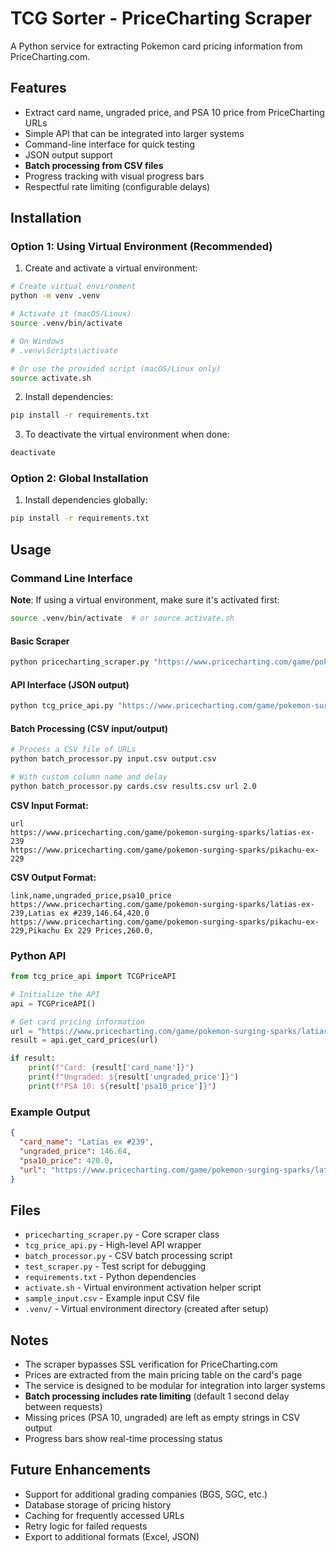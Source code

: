 # TCG Sorter - PriceCharting Scraper

A Python service for extracting Pokemon card pricing information from PriceCharting.com.

## Features

- Extract card name, ungraded price, and PSA 10 price from PriceCharting URLs
- Simple API that can be integrated into larger systems
- Command-line interface for quick testing
- JSON output support
- **Batch processing from CSV files**
- Progress tracking with visual progress bars
- Respectful rate limiting (configurable delays)

## Installation

### Option 1: Using Virtual Environment (Recommended)

1. Create and activate a virtual environment:
```bash
# Create virtual environment
python -m venv .venv

# Activate it (macOS/Linux)
source .venv/bin/activate

# On Windows
# .venv\Scripts\activate

# Or use the provided script (macOS/Linux only)
source activate.sh
```

2. Install dependencies:
```bash
pip install -r requirements.txt
```

3. To deactivate the virtual environment when done:
```bash
deactivate
```

### Option 2: Global Installation

1. Install dependencies globally:
```bash
pip install -r requirements.txt
```

## Usage

### Command Line Interface

**Note**: If using a virtual environment, make sure it's activated first:
```bash
source .venv/bin/activate  # or source activate.sh
```

#### Basic Scraper
```bash
python pricecharting_scraper.py "https://www.pricecharting.com/game/pokemon-surging-sparks/latias-ex-239"
```

#### API Interface (JSON output)
```bash
python tcg_price_api.py "https://www.pricecharting.com/game/pokemon-surging-sparks/latias-ex-239"
```

#### Batch Processing (CSV input/output)
```bash
# Process a CSV file of URLs
python batch_processor.py input.csv output.csv

# With custom column name and delay
python batch_processor.py cards.csv results.csv url 2.0
```

**CSV Input Format:**
```csv
url
https://www.pricecharting.com/game/pokemon-surging-sparks/latias-ex-239
https://www.pricecharting.com/game/pokemon-surging-sparks/pikachu-ex-229
```

**CSV Output Format:**
```csv
link,name,ungraded_price,psa10_price
https://www.pricecharting.com/game/pokemon-surging-sparks/latias-ex-239,Latias ex #239,146.64,420.0
https://www.pricecharting.com/game/pokemon-surging-sparks/pikachu-ex-229,Pikachu Ex 229 Prices,260.0,
```

### Python API

```python
from tcg_price_api import TCGPriceAPI

# Initialize the API
api = TCGPriceAPI()

# Get card pricing information
url = "https://www.pricecharting.com/game/pokemon-surging-sparks/latias-ex-239"
result = api.get_card_prices(url)

if result:
    print(f"Card: {result['card_name']}")
    print(f"Ungraded: ${result['ungraded_price']}")
    print(f"PSA 10: ${result['psa10_price']}")
```

### Example Output

```json
{
  "card_name": "Latias ex #239",
  "ungraded_price": 146.64,
  "psa10_price": 420.0,
  "url": "https://www.pricecharting.com/game/pokemon-surging-sparks/latias-ex-239"
}
```

## Files

- `pricecharting_scraper.py` - Core scraper class
- `tcg_price_api.py` - High-level API wrapper  
- `batch_processor.py` - CSV batch processing script
- `test_scraper.py` - Test script for debugging
- `requirements.txt` - Python dependencies
- `activate.sh` - Virtual environment activation helper script
- `sample_input.csv` - Example input CSV file
- `.venv/` - Virtual environment directory (created after setup)

## Notes

- The scraper bypasses SSL verification for PriceCharting.com
- Prices are extracted from the main pricing table on the card's page
- The service is designed to be modular for integration into larger systems
- **Batch processing includes rate limiting** (default 1 second delay between requests)
- Missing prices (PSA 10, ungraded) are left as empty strings in CSV output
- Progress bars show real-time processing status

## Future Enhancements

- Support for additional grading companies (BGS, SGC, etc.)
- Database storage of pricing history
- Caching for frequently accessed URLs
- Retry logic for failed requests
- Export to additional formats (Excel, JSON)
